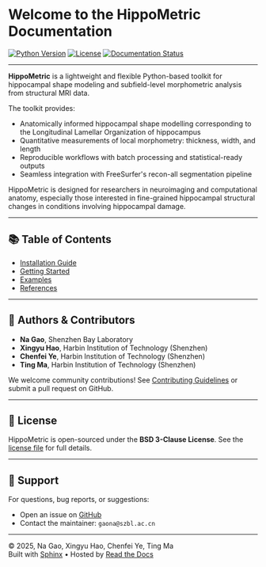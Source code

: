 # Welcome to the HippoMetric Documentation

[![Python Version](https://img.shields.io/badge/Python-3.8+-blue)](https://www.python.org/)
[![License](https://img.shields.io/badge/License-BSD_3--Clause-blue.svg)](license.md)
[![Documentation Status](https://readthedocs.org/projects/hippometric/badge/?version=latest)](https://hippometric.readthedocs.io/en/latest/?badge=latest)

---

**HippoMetric** is a lightweight and flexible Python-based toolkit for hippocampal shape modeling and subfield-level morphometric analysis from structural MRI data.

The toolkit provides:

- Anatomically informed hippocampal shape modelling corresponding to the Longitudinal Lamellar Organization of hippocampus
- Quantitative measurements of local morphometry: thickness, width, and length
- Reproducible workflows with batch processing and statistical-ready outputs 
- Seamless integration with FreeSurfer's recon-all segmentation pipeline

HippoMetric is designed for researchers in neuroimaging and computational anatomy, especially those interested in fine-grained hippocampal structural changes in conditions involving hippocampal damage.

---

## 📚 Table of Contents

- [Installation Guide](installation.md)
- [Getting Started](quickstart.md)
- [Examples](examples.md)
- [References](References.md)

---

## 👥 Authors & Contributors

- **Na Gao**, Shenzhen Bay Laboratory  
- **Xingyu Hao**, Harbin Institution of Technology (Shenzhen) 
- **Chenfei Ye**, Harbin Institution of Technology (Shenzhen)  
- **Ting Ma**, Harbin Institution of Technology (Shenzhen)   

We welcome community contributions! See [Contributing Guidelines](contributing.md) or submit a pull request on GitHub.

---

## 📄 License

HippoMetric is open-sourced under the **BSD 3-Clause License**. See the [license file](license.md) for full details.

---

## 💬 Support

For questions, bug reports, or suggestions:

- Open an issue on [GitHub](https://github.com/your-username/hippometric/issues)
- Contact the maintainer: `gaona@szbl.ac.cn`

---

© 2025, Na Gao, Xingyu Hao, Chenfei Ye, Ting Ma  
Built with [Sphinx](https://www.sphinx-doc.org/) • Hosted by [Read the Docs](https://readthedocs.io)
